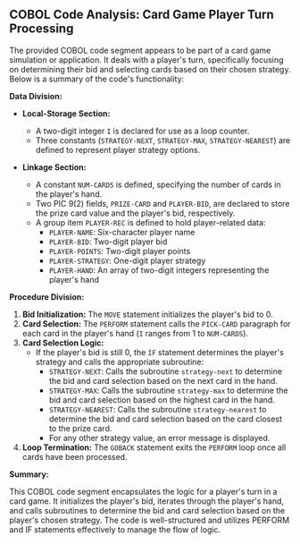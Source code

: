 ## COBOL Code Analysis: Card Game Player Turn Processing
The provided COBOL code segment appears to be part of a card game simulation or application. It deals with a player's turn, specifically focusing on determining their bid and selecting cards based on their chosen strategy. Below is a summary of the code's functionality:

**Data Division:**

*   **Local-Storage Section:** 
    *   A two-digit integer `I` is declared for use as a loop counter.
    *   Three constants (`STRATEGY-NEXT`, `STRATEGY-MAX`, `STRATEGY-NEAREST`) are defined to represent player strategy options.

*   **Linkage Section:** 
    *   A constant `NUM-CARDS` is defined, specifying the number of cards in the player's hand.
    *   Two PIC 9(2) fields, `PRIZE-CARD` and `PLAYER-BID`, are declared to store the prize card value and the player's bid, respectively.
    *   A group item `PLAYER-REC` is defined to hold player-related data:
        *   `PLAYER-NAME`: Six-character player name
        *   `PLAYER-BID`: Two-digit player bid
        *   `PLAYER-POINTS`: Two-digit player points
        *   `PLAYER-STRATEGY`: One-digit player strategy
        *   `PLAYER-HAND`: An array of two-digit integers representing the player's hand

**Procedure Division:**

1.  **Bid Initialization:** The `MOVE` statement initializes the player's bid to 0.
2.  **Card Selection:** The `PERFORM` statement calls the `PICK-CARD` paragraph for each card in the player's hand (`I` ranges from 1 to `NUM-CARDS`).
3.  **Card Selection Logic:**
    *   If the player's bid is still 0, the `IF` statement determines the player's strategy and calls the appropriate subroutine:
        *   `STRATEGY-NEXT`: Calls the subroutine `strategy-next` to determine the bid and card selection based on the next card in the hand.
        *   `STRATEGY-MAX`: Calls the subroutine `strategy-max` to determine the bid and card selection based on the highest card in the hand.
        *   `STRATEGY-NEAREST`: Calls the subroutine `strategy-nearest` to determine the bid and card selection based on the card closest to the prize card.
        *   For any other strategy value, an error message is displayed.
4.  **Loop Termination:** The `GOBACK` statement exits the `PERFORM` loop once all cards have been processed.

**Summary:**

This COBOL code segment encapsulates the logic for a player's turn in a card game. It initializes the player's bid, iterates through the player's hand, and calls subroutines to determine the bid and card selection based on the player's chosen strategy. The code is well-structured and utilizes PERFORM and IF statements effectively to manage the flow of logic.